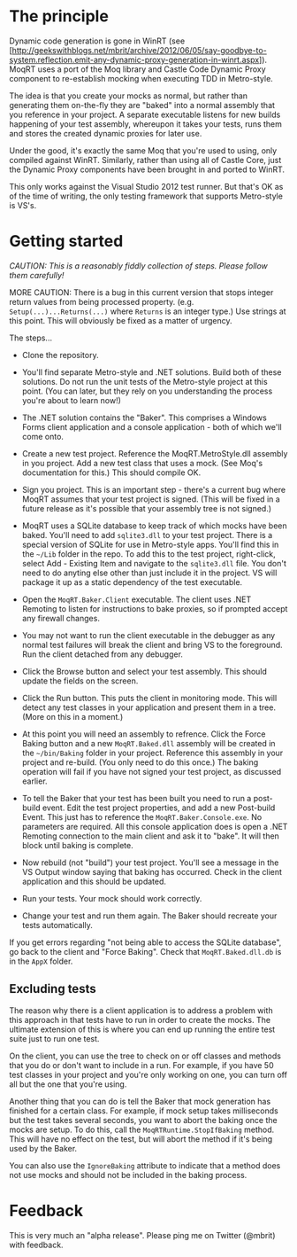 The principle
===
Dynamic code generation is gone in WinRT (see [http://geekswithblogs.net/mbrit/archive/2012/06/05/say-goodbye-to-system.reflection.emit-any-dynamic-proxy-generation-in-winrt.aspx]).
MoqRT uses a port of the Moq library and Castle Code Dynamic Proxy component to re-establish mocking
when executing TDD in Metro-style.

The idea is that you create your mocks as normal, but rather than generating them on-the-fly they are
"baked" into a normal assembly that you reference in your project. A separate executable listens
for new builds happening of your test assembly, whereupon it takes your tests, runs them and stores
the created dynamic proxies for later use.

Under the good, it's exactly the same Moq that you're used to using, only compiled against WinRT. 
Similarly, rather than using all of Castle Core, just the Dynamic Proxy components have been brought 
in and ported to WinRT. 

This only works against the Visual Studio 2012 test runner. But that's OK as of the time of writing,
the only testing framework that supports Metro-style is VS's.

Getting started
===
_CAUTION: This is a reasonably fiddly collection of steps. Please follow them carefully!_

MORE CAUTION: There is a bug in this current version that stops integer return values
from being processed property. (e.g. `Setup(...)...Returns(...)` where `Returns` is an
integer type.) Use strings at this point. This will obviously be fixed as a matter of 
urgency.

The steps...

* Clone the repository.

* You'll find separate Metro-style and .NET solutions. Build both of these solutions. Do not 
run the unit tests of the Metro-style project at this point. (You can later, but they rely on
you understanding the process you're about to learn now!)

* The .NET solution contains the "Baker". This comprises a Windows Forms client application and 
a console application - both of which we'll come onto.

* Create a new test project. Reference the MoqRT.MetroStyle.dll assembly in you project. Add
a new test class that uses a mock. (See Moq's documentation for this.) This should compile OK.

* Sign you project. This is an important step - there's a current bug where MoqRT assumes
that your test project is signed. (This will be fixed in a future release as it's possible that
your assembly tree is not signed.)

* MoqRT uses a SQLite database to keep track of which mocks have been baked. You'll need to add
`sqlite3.dll` to your test project. There is a special version of SQLite for use in Metro-style
apps. You'll find this in the `~/Lib` folder in the repo. To add this to the test project,
right-click, select Add - Existing Item and navigate to the `sqlite3.dll` file. You don't need
to do anyting else other than just include it in the project. VS will package it up as a 
static dependency of the test executable.

* Open the `MoqRT.Baker.Client` executable. The client uses .NET Remoting to listen for instructions
to bake proxies, so if prompted accept any firewall changes.

* You may not want to run the client executable in the debugger as any normal test failures will
break the client and bring VS to the foreground. Run the client detached from any debugger.

* Click the Browse button and select your test assembly. This should update the fields on the screen.

* Click the Run button. This puts the client in monitoring mode. This will detect any test classes
in your application and present them in a tree. (More on this in a moment.)

* At this point you will need an assembly to refrence. Click the Force Baking button and a new
`MoqRT.Baked.dll` assembly will be created in the `~/bin/Baking` folder in your project. Reference
this assembly in your project and re-build. (You only need to do this once.) The baking operation
will fail if you have not signed your test project, as discussed earlier.

* To tell the Baker that your test has been built you need to run a post-build event. Edit the 
test project properties, and add a new Post-build Event. This just has to reference the `MoqRT.Baker.Console.exe`.
No parameters are required. All this console application does is open a .NET Remoting connection to the
main client and ask it to "bake". It will then block until baking is complete.

* Now rebuild (not "build") your test project. You'll see a message in the VS Output window saying that
baking has occurred. Check in the client application and this should be updated.

* Run your tests. Your mock should work correctly.

* Change your test and run them again. The Baker should recreate your tests automatically.

If you get errors regarding "not being able to access the SQLite database", go back to the client and
"Force Baking". Check that `MoqRT.Baked.dll.db` is in the `AppX` folder.

Excluding tests
---
The reason why there is a client application is to address a problem with this approach in that
tests have to run in order to create the mocks. The ultimate extension of this is where you can 
end up running the entire test suite just to run one test.

On the client, you can use the tree to check on or off classes and methods that you do or don't 
want to include in a run. For example, if you have 50 test classes in your project and you're only
working on one, you can turn off all but the one that you're using.

Another thing that you can do is tell the Baker that mock generation has finished for a certain
class. For example, if mock setup takes milliseconds but the test takes several seconds, you want
to abort the baking once the mocks are setup. To do this, call the `MoqRTRuntime.StopIfBaking`
method. This will have no effect on the test, but will abort the method if it's being used
by the Baker.

You can also use the `IgnoreBaking` attribute to indicate that a method does not use mocks
and should not be included in the baking process.

Feedback
===
This is very much an "alpha release". Please ping me on Twitter (@mbrit) with feedback.

